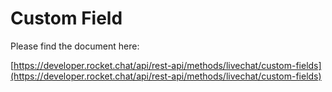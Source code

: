 # Custom Field

Please find the document here: 

[https://developer.rocket.chat/api/rest-api/methods/livechat/custom-fields](https://developer.rocket.chat/api/rest-api/methods/livechat/custom-fields)

